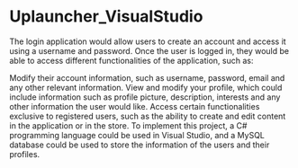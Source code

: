 # Uplauncher_VisualStudio

The login application would allow users to create an account and access it using a username and password. Once the user is logged in, they would be able to access different functionalities of the application, such as:

Modify their account information, such as username, password, email and any other relevant information.
View and modify your profile, which could include information such as profile picture, description, interests and any other information the user would like.
Access certain functionalities exclusive to registered users, such as the ability to create and edit content in the application or in the store.
To implement this project, a C# programming language could be used in Visual Studio, and a MySQL database could be used to store the information of the users and their profiles.
